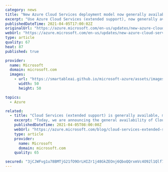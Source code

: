 ```yaml
---
category: news
title: "New Azure Cloud Services deployment model now generally available"
excerpt: "Use Azure Cloud Services (extended support), now generally available, to increase regional resiliency and gain access to new capabilities that the Azure Resource Manager-based deployment model provides. "
publishedDateTime: 2021-04-05T17:00:02Z
originalUrl: "https://azure.microsoft.com/en-us/updates/new-azure-cloud-services-deployment-model-now-generally-available/"
webUrl: "https://azure.microsoft.com/en-us/updates/new-azure-cloud-services-deployment-model-now-generally-available/"
type: article
quality: 67
heat: 87
published: true

provider:
  name: Microsoft
  domain: microsoft.com
  images:
    - url: "https://smartableai.github.io/microsoft-azure/assets/images/organizations/microsoft.com-50x50.jpg"
      width: 50
      height: 50

topics:
  - Azure

related:
  - title: "Cloud Services (extended support) is generally available, migration tool in preview"
    excerpt: "Today, we are announcing the general availability of Cloud Services (extended support), which is a new Azure Resource Manager (ARM)-based deployment model for Azure Cloud Services. The platform-supported tool for migrating existing cloud services to Cloud Services (extended support) also goes into preview"
    publishedDateTime: 2021-04-05T08:00:00Z
    webUrl: "https://azure.microsoft.com/blog/cloud-services-extended-support-is-generally-available-migration-tool-in-preview/"
    type: article
    provider:
      name: Microsoft
      domain: microsoft.com
    quality: 65

secured: "3jCJWFvg1u78BMTjG21fO9OrLHIZr1j48GkZEOnj6QboQQrxmVc4O92l1Qlf7WDvL7vjvQDQbYmpUOG/MoXtLfQJZaiP4umgKRZLcXA1nMRDLwDVGejbTd5MKI8xrScHUGhrOsmRljVsUkcUtyInQt8P5dt4YQf71PqJ3Kf3iSDyPxm32eRHNY/58N5Snq5Y32vxIunkTR8RxUjAGVq+fD903KIdw1WDgvMLfUsntJj6ubfx1OugtyeBnPmKLCqCKZmgiEjor4ZbE4Q5T+5WIIM09lbRmpgtlO/3DcD6T71/9fMgVzvHaWlfiVsW7VOrkjdbVMBy4RG8spNC1Vw5hSSYNsbnkPLQ9eCiUxfl05Y=;hxAbJPbd4ZnHlwLs0biIrw=="
---
```


